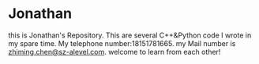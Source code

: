 # Jonathan
this is Jonathan's Repository.
This are several C++&Python code I wrote in my spare time.
My telephone number:18151781665.
my Mail number is zhiming.chen@sz-alevel.com.
welcome to learn from each other!
